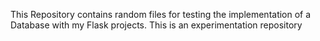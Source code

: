 This Repository contains random files for testing the implementation of a Database with my Flask projects. This is an experimentation repository
